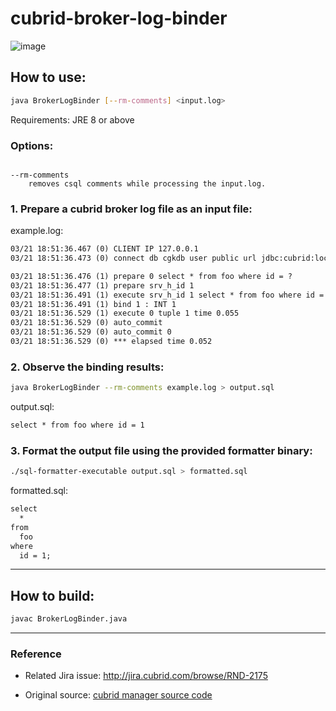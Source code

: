 # cubrid-broker-log-binder

![image](https://github.com/vimkim/cubrid-broker-log-binder/assets/18080546/952e71be-e8a5-4598-9620-a4679804670a)

## How to use:

```sh
java BrokerLogBinder [--rm-comments] <input.log>
```

Requirements: JRE 8 or above

### Options:
```text

--rm-comments
    removes csql comments while processing the input.log.

```

### 1. Prepare a cubrid broker log file as an input file:

example.log:

```txt
03/21 18:51:36.467 (0) CLIENT IP 127.0.0.1
03/21 18:51:36.473 (0) connect db cgkdb user public url jdbc:cubrid:localhost:53300:cgkdb:public::?

03/21 18:51:36.476 (1) prepare 0 select * from foo where id = ?
03/21 18:51:36.477 (1) prepare srv_h_id 1
03/21 18:51:36.491 (1) execute srv_h_id 1 select * from foo where id = ?
03/21 18:51:36.491 (1) bind 1 : INT 1
03/21 18:51:36.529 (1) execute 0 tuple 1 time 0.055
03/21 18:51:36.529 (0) auto_commit
03/21 18:51:36.529 (0) auto_commit 0
03/21 18:51:36.529 (0) *** elapsed time 0.052
```

### 2. Observe the binding results:

```sh
java BrokerLogBinder --rm-comments example.log > output.sql
```

output.sql:
```txt
select * from foo where id = 1
```

### 3. Format the output file using the provided formatter binary:

```sh
./sql-formatter-executable output.sql > formatted.sql
```

formatted.sql:

```txt
select
  *
from
  foo
where
  id = 1;
```

---

## How to build:

```sh
javac BrokerLogBinder.java
```

---

### Reference

- Related Jira issue: http://jira.cubrid.com/browse/RND-2175

- Original source: [cubrid manager source code](https://github.com/CUBRID/cubrid-manager/blob/develop/com.cubrid.common.ui/src/com/cubrid/common/ui/spi/util/CommonUITool.java#L1247)
